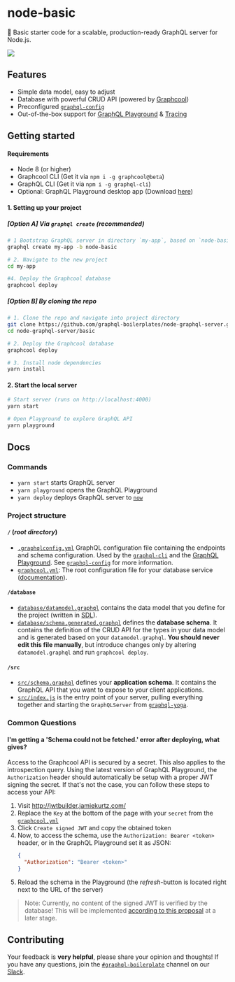 # node-basic

🚀 Basic starter code for a scalable, production-ready GraphQL server for Node.js.

![](https://imgur.com/eMpNw0e.png)

## Features

- Simple data model, easy to adjust
- Database with powerful CRUD API (powered by [Graphcool](https://www.graph.cool/))
- Preconfigured [`graphql-config`](https://github.com/graphcool/graphql-config)
- Out-of-the-box support for [GraphQL Playground](https://github.com/graphcool/graphql-playground) & [Tracing](https://github.com/apollographql/apollo-tracing)

## Getting started

#### Requirements

* Node 8 (or higher)
* Graphcool CLI (Get it via `npm i -g graphcool@beta`)
* GraphQL CLI (Get it via `npm i -g graphql-cli`)
* Optional: GraphQL Playground desktop app (Download [here](https://github.com/graphcool/graphql-playground/releases))

#### 1. Setting up your project

##### [Option A] Via `graphql create` (recommended)

```sh
# 1 Bootstrap GraphQL server in directory `my-app`, based on `node-basic` boilerplate
graphql create my-app -b node-basic

# 2. Navigate to the new project
cd my-app

#4. Deploy the Graphcool database
graphcool deploy
```

##### [Option B] By cloning the repo

```sh
# 1. Clone the repo and navigate into project directory
git clone https://github.com/graphql-boilerplates/node-graphql-server.git
cd node-graphql-server/basic

# 2. Deploy the Graphcool database
graphcool deploy

# 3. Install node dependencies
yarn install
```

#### 2. Start the local server

```sh
# Start server (runs on http://localhost:4000)
yarn start

# Open Playground to explore GraphQL API
yarn playground
```

## Docs

### Commands

* `yarn start` starts GraphQL server
* `yarn playground` opens the GraphQL Playground
* `yarn deploy` deploys GraphQL server to [`now`](https://now.sh)

### Project structure

#### `/` (_root directory_)

- [`.graphqlconfig.yml`](./.graphqlconfig.yml) GraphQL configuration file containing the endpoints and schema configuration. Used by the [`graphql-cli`](https://github.com/graphcool/graphql-cli) and the [GraphQL Playground](https://github.com/graphcool/graphql-playground). See [`graphql-config`](https://github.com/graphcool/graphql-config) for more information.
- [`graphcool.yml`](./graphcool.yml): The root configuration file for your database service ([documentation](https://www.graph.cool/docs/1.0/reference/graphcool.yml/overview-and-example-foatho8aip)).

#### `/database`

- [`database/datamodel.graphql`](./database/datamodel.graphql) contains the data model that you define for the project (written in [SDL](https://blog.graph.cool/graphql-sdl-schema-definition-language-6755bcb9ce51)).
- [`database/schema.generated.graphql`](./database/schema.generated.graphql) defines the **database schema**. It contains the definition of the CRUD API for the types in your data model and is generated based on your `datamodel.graphql`. **You should never edit this file manually**, but introduce changes only by altering `datamodel.graphql` and run `graphcool deploy`.

#### `/src`

- [`src/schema.graphql`](src/schema.graphql) defines your **application schema**. It contains the GraphQL API that you want to expose to your client applications.
- [`src/index.js`](src/index.js) is the entry point of your server, pulling everything together and starting the `GraphQLServer` from [`graphql-yoga`](https://github.com/graphcool/graphql-yoga).

### Common Questions

#### I'm getting a 'Schema could not be fetched.' error after deploying, what gives?

Access to the Graphcool API is secured by a secret. This also applies to the introspection query. Using the latest version of GraphQL Playground, the `Authorization` header should automatically be setup with a proper JWT signing the secret. If that's not the case, you can follow these steps to access your API:

1. Visit http://jwtbuilder.jamiekurtz.com/
1. Replace the `Key` at the bottom of the page with your `secret` from the [`graphcool.yml`](./graphcool.yml#L5)
1. Click `Create signed JWT` and copy the obtained token
1. Now, to access the schema, use the `Authorization: Bearer <token>` header, or in the GraphQL Playground set it as JSON:
    ```json
    {
      "Authorization": "Bearer <token>"
    }
    ```
1. Reload the schema in the Playground (the _refresh_-button is located right next to the URL of the server)

> Note: Currently, no content of the signed JWT is verified by the database! This will be implemented [according to this proposal](https://github.com/graphcool/framework/issues/1365) at a later stage.

## Contributing

Your feedback is **very helpful**, please share your opinion and thoughts! If you have any questions, join the [`#graphql-boilerplate`](https://graphcool.slack.com/messages/graphql-boilerplate) channel on our [Slack](https://graphcool.slack.com/).